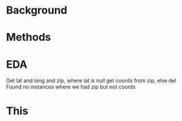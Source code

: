 # Background

# Methods

# EDA
Get lat and long and zip, where lat is null get coords from zip, else del
Found no instances where we had zip but not coords
# This

